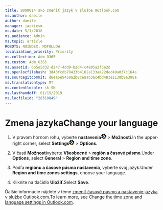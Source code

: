 ```yaml
---
title: 8000014 ako zmeniť jazyk v službe Outlook.com
ms.author: daeite
author: daeite
manager: jackiesm
ms.date: 5/1/2018
ms.audience: Admin
ms.topic: article
ROBOTS: NOINDEX, NOFOLLOW
localization_priority: Priority
ms.collection: Adm_O365
ms.custom: Adm_O365
ms.assetid: 6b5e5d32-d247-4dd9-b2d4-c4805a2f5e2d
ms.openlocfilehash: 3d43fcdb79423b4102a133aa22ded49a037c164e
ms.sourcegitcommit: d6ea5e9458a2b8ceaab3ac4bd483e1130b9a398a
ms.translationtype: MT
ms.contentlocale: sk-SK
ms.lasthandoff: 01/15/2019
ms.locfileid: "28310849"
---
```

# <a name="change-your-language"></a><span data-ttu-id="aa6a4-102">Zmena jazyka</span><span class="sxs-lookup"><span data-stu-id="aa6a4-102">Change your language</span></span>

1. <span data-ttu-id="aa6a4-103">V pravom hornom rohu, vyberte **nastavenia**![nastavenie](media/f4b2e798-fff1-4a14-931f-5677a4543b58.png) \> **Možnosti**.</span><span class="sxs-lookup"><span data-stu-id="aa6a4-103">In the upper-right corner, select **Settings**![Settings](media/f4b2e798-fff1-4a14-931f-5677a4543b58.png) \> **Options**.</span></span>
    
2. <span data-ttu-id="aa6a4-104">V časti **Možnosti**vyberte **Všeobecné** \> **región a časové pásmo**.</span><span class="sxs-lookup"><span data-stu-id="aa6a4-104">Under **Options**, select **General** \> **Region and time zone**.</span></span>
    
3. <span data-ttu-id="aa6a4-105">Podľa **regiónu a časové pásma nastavenia**, vyberte svoj jazyk.</span><span class="sxs-lookup"><span data-stu-id="aa6a4-105">Under **Region and time zones settings**, choose your language.</span></span>
    
4. <span data-ttu-id="aa6a4-106">Kliknite na tlačidlo **Uložiť**.</span><span class="sxs-lookup"><span data-stu-id="aa6a4-106">Select **Save**.</span></span>
    
<span data-ttu-id="aa6a4-107">Ďalšie informácie nájdete v téme [zmeniť časové pásmo a nastavenie jazyka v službe Outlook.com](https://go.microsoft.com/fwlink/p/?linkid=873132).</span><span class="sxs-lookup"><span data-stu-id="aa6a4-107">To learn more, see [Change the time zone and language settings in Outlook.com](https://go.microsoft.com/fwlink/p/?linkid=873132).</span></span>
  

